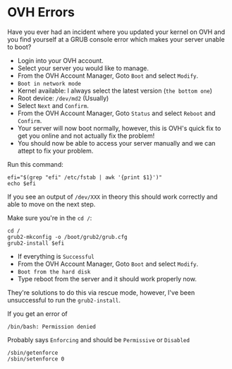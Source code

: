 # OVH Errors
Have you ever had an incident where you updated your kernel on OVH and you find yourself at a GRUB console error which makes your server unable to boot?

- Login into your OVH account.
- Select your server you would like to manage.
- From the OVH Account Manager, Goto `Boot` and select `Modify`.
- `Boot in network mode`
- Kernel available: I always select the latest version (`the bottom one`)
- Root device: `/dev/md2` (Usually)
- Select `Next` and `Confirm`.
- From the OVH Account Manager, Goto `Status` and select `Reboot` and `Confirm`.
- Your server will now boot normally, however, this is OVH's quick fix to get you online and not actually fix the problem!
- You should now be able to access your server manually and we can attept to fix your problem.

Run this command:
```
efi="$(grep "efi" /etc/fstab | awk '{print $1}')"
echo $efi
```
If you see an output of `/dev/XXX` in theory this should work correctly and able to move on the next step.

Make sure you're in the `cd /`:
```
cd /
grub2-mkconfig -o /boot/grub2/grub.cfg
grub2-install $efi
```

- If everything is `Successful`
- From the OVH Account Manager, Goto `Boot` and select `Modify`.
- `Boot from the hard disk`
- Type reboot from the server and it should work properly now.

They're solutions to do this via rescue mode, however, I've been unsuccessful to run the `grub2-install`.

If you get an error of
```
/bin/bash: Permission denied
```

Probably says `Enforcing` and should be `Permissive` or `Disabled`
```
/sbin/getenforce
/sbin/setenforce 0
```
